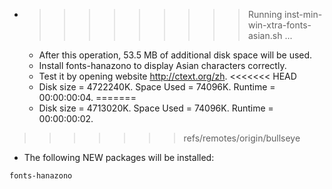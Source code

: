 * >>>>>>>>> Running inst-min-win-xtra-fonts-asian.sh ...
  * After this operation, 53.5 MB of additional disk space will be used.
  * Install fonts-hanazono to display Asian characters correctly.
  * Test it by opening website http://ctext.org/zh.
<<<<<<< HEAD
  * Disk size = 4722240K. Space Used = 74096K. Runtime = 00:00:00:04.
=======
  * Disk size = 4713020K. Space Used = 74096K. Runtime = 00:00:00:02.
>>>>>>> refs/remotes/origin/bullseye
  * The following NEW packages will be installed:
  ```bash
fonts-hanazono
  ```
